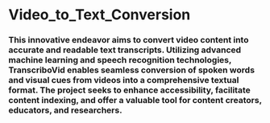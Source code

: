 # Video_to_Text_Conversion
### This innovative endeavor aims to convert video content into accurate and readable text transcripts. Utilizing advanced machine learning and speech recognition technologies, TranscriboVid enables seamless conversion of spoken words and visual cues from videos into a comprehensive textual format. The project seeks to enhance accessibility, facilitate content indexing, and offer a valuable tool for content creators, educators, and researchers.
